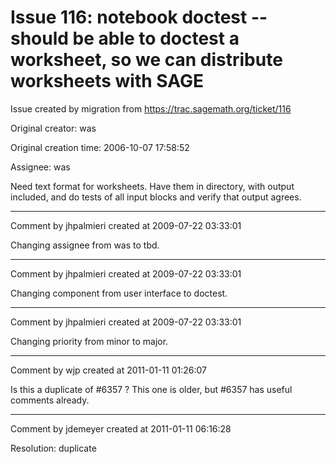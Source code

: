 # Issue 116: notebook doctest -- should be able to doctest a worksheet, so we can distribute worksheets with SAGE

Issue created by migration from https://trac.sagemath.org/ticket/116

Original creator: was

Original creation time: 2006-10-07 17:58:52

Assignee: was

Need text format for worksheets.  Have them in directory, with output included, and
do tests of all input blocks and verify that output agrees.


---

Comment by jhpalmieri created at 2009-07-22 03:33:01

Changing assignee from was to tbd.


---

Comment by jhpalmieri created at 2009-07-22 03:33:01

Changing component from user interface to doctest.


---

Comment by jhpalmieri created at 2009-07-22 03:33:01

Changing priority from minor to major.


---

Comment by wjp created at 2011-01-11 01:26:07

Is this a duplicate of #6357 ? This one is older, but #6357 has useful comments already.


---

Comment by jdemeyer created at 2011-01-11 06:16:28

Resolution: duplicate
